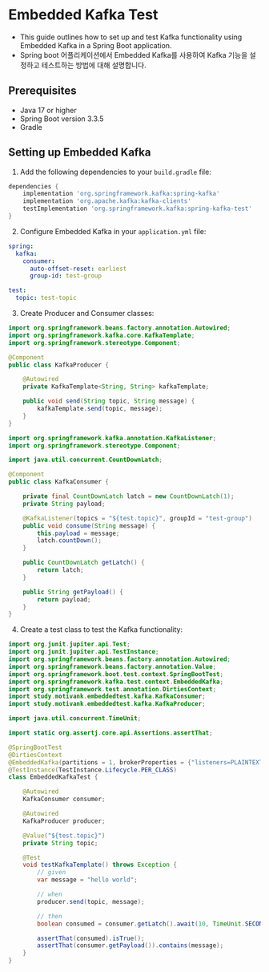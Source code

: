 # Embedded Kafka Test
- This guide outlines how to set up and test Kafka functionality using Embedded Kafka in a Spring Boot application.
- Spring boot 어플리케이션에서 Embedded Kafka를 사용하여 Kafka 기능을 설정하고 테스트하는 방법에 대해 설명합니다.

## Prerequisites
- Java 17 or higher
- Spring Boot version 3.3.5
- Gradle 

## Setting up Embedded Kafka
1. Add the following dependencies to your `build.gradle` file:
```groovy
dependencies {
    implementation 'org.springframework.kafka:spring-kafka'
    implementation 'org.apache.kafka:kafka-clients'
    testImplementation 'org.springframework.kafka:spring-kafka-test'
}
```

2. Configure Embedded Kafka in your `application.yml` file:
```yml
spring:
  kafka:
    consumer:
      auto-offset-reset: earliest
      group-id: test-group

test:
  topic: test-topic
```

3. Create Producer and Consumer classes:
```java 
import org.springframework.beans.factory.annotation.Autowired;
import org.springframework.kafka.core.KafkaTemplate;
import org.springframework.stereotype.Component;

@Component
public class KafkaProducer {

    @Autowired
    private KafkaTemplate<String, String> kafkaTemplate;

    public void send(String topic, String message) {
        kafkaTemplate.send(topic, message);
    }
}
```

```java
import org.springframework.kafka.annotation.KafkaListener;
import org.springframework.stereotype.Component;

import java.util.concurrent.CountDownLatch;

@Component
public class KafkaConsumer {

    private final CountDownLatch latch = new CountDownLatch(1);
    private String payload;

    @KafkaListener(topics = "${test.topic}", groupId = "test-group")
    public void consume(String message) {
        this.payload = message;
        latch.countDown();
    }

    public CountDownLatch getLatch() {
        return latch;
    }

    public String getPayload() {
        return payload;
    }
}
```

4. Create a test class to test the Kafka functionality:
```java
import org.junit.jupiter.api.Test;
import org.junit.jupiter.api.TestInstance;
import org.springframework.beans.factory.annotation.Autowired;
import org.springframework.beans.factory.annotation.Value;
import org.springframework.boot.test.context.SpringBootTest;
import org.springframework.kafka.test.context.EmbeddedKafka;
import org.springframework.test.annotation.DirtiesContext;
import study.motivank.embeddedtest.kafka.KafkaConsumer;
import study.motivank.embeddedtest.kafka.KafkaProducer;

import java.util.concurrent.TimeUnit;

import static org.assertj.core.api.Assertions.assertThat;

@SpringBootTest
@DirtiesContext
@EmbeddedKafka(partitions = 1, brokerProperties = {"listeners=PLAINTEXT://localhost:9092", "port=9092"})
@TestInstance(TestInstance.Lifecycle.PER_CLASS)
class EmbeddedKafkaTest {

    @Autowired
    KafkaConsumer consumer;

    @Autowired
    KafkaProducer producer;

    @Value("${test.topic}")
    private String topic;

    @Test
    void testKafkaTemplate() throws Exception {
        // given
        var message = "hello world";

        // when
        producer.send(topic, message);

        // then
        boolean consumed = consumer.getLatch().await(10, TimeUnit.SECONDS);

        assertThat(consumed).isTrue();
        assertThat(consumer.getPayload()).contains(message);
    }
}
```